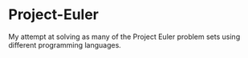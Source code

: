 # Project-Euler
My attempt at solving as many of the Project Euler problem sets using different programming languages.
